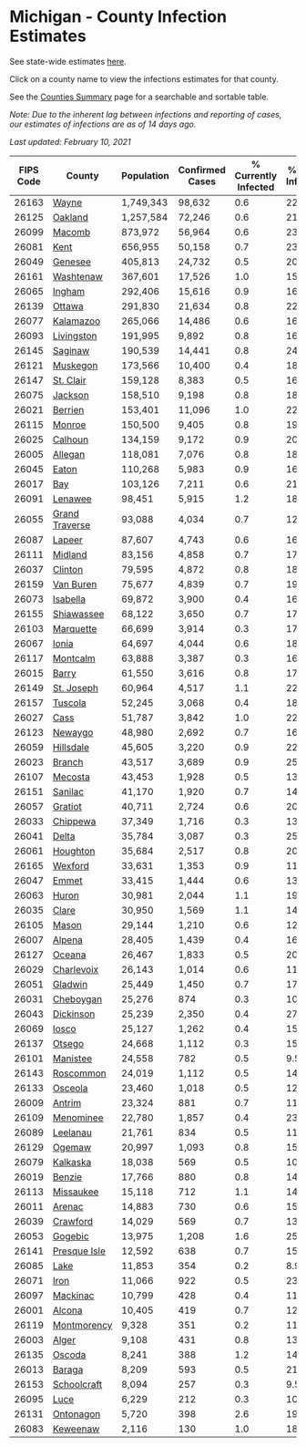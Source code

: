 # Michigan - County Infection Estimates

See state-wide estimates [here](/infections/us-mi).

Click on a county name to view the infections estimates for that county.

See the [Counties Summary](/infections/summary-counties) page for a searchable and sortable table.

*Note: Due to the inherent lag between infections and reporting of cases, our estimates of infections are as of 14 days ago.*

*Last updated: February 10, 2021*

|   FIPS Code |                           County |   Population |   Confirmed Cases |   % Currently Infected |   % Total Infected |
|-------------|----------------------------------|--------------|-------------------|------------------------|--------------------|
|       26163 |                   [Wayne](wayne) |    1,749,343 |            98,632 |                    0.6 |               22.8 |
|       26125 |               [Oakland](oakland) |    1,257,584 |            72,246 |                    0.6 |               21.0 |
|       26099 |                 [Macomb](macomb) |      873,972 |            56,964 |                    0.6 |               23.0 |
|       26081 |                     [Kent](kent) |      656,955 |            50,158 |                    0.7 |               23.7 |
|       26049 |               [Genesee](genesee) |      405,813 |            24,732 |                    0.5 |               20.4 |
|       26161 |           [Washtenaw](washtenaw) |      367,601 |            17,526 |                    1.0 |               15.8 |
|       26065 |                 [Ingham](ingham) |      292,406 |            15,616 |                    0.9 |               16.4 |
|       26139 |                 [Ottawa](ottawa) |      291,830 |            21,634 |                    0.8 |               22.3 |
|       26077 |           [Kalamazoo](kalamazoo) |      265,066 |            14,486 |                    0.6 |               16.7 |
|       26093 |         [Livingston](livingston) |      191,995 |             9,892 |                    0.8 |               16.3 |
|       26145 |               [Saginaw](saginaw) |      190,539 |            14,441 |                    0.8 |               24.0 |
|       26121 |             [Muskegon](muskegon) |      173,566 |            10,400 |                    0.4 |               18.6 |
|       26147 |           [St. Clair](st.-clair) |      159,128 |             8,383 |                    0.5 |               16.9 |
|       26075 |               [Jackson](jackson) |      158,510 |             9,198 |                    0.8 |               18.3 |
|       26021 |               [Berrien](berrien) |      153,401 |            11,096 |                    1.0 |               22.7 |
|       26115 |                 [Monroe](monroe) |      150,500 |             9,405 |                    0.8 |               19.6 |
|       26025 |               [Calhoun](calhoun) |      134,159 |             9,172 |                    0.9 |               20.8 |
|       26005 |               [Allegan](allegan) |      118,081 |             7,076 |                    0.8 |               18.0 |
|       26045 |                   [Eaton](eaton) |      110,268 |             5,983 |                    0.9 |               16.6 |
|       26017 |                       [Bay](bay) |      103,126 |             7,211 |                    0.6 |               21.5 |
|       26091 |               [Lenawee](lenawee) |       98,451 |             5,915 |                    1.2 |               18.0 |
|       26055 | [Grand Traverse](grand-traverse) |       93,088 |             4,034 |                    0.7 |               12.6 |
|       26087 |                 [Lapeer](lapeer) |       87,607 |             4,743 |                    0.6 |               16.9 |
|       26111 |               [Midland](midland) |       83,156 |             4,858 |                    0.7 |               17.7 |
|       26037 |               [Clinton](clinton) |       79,595 |             4,872 |                    0.8 |               18.8 |
|       26159 |           [Van Buren](van-buren) |       75,677 |             4,839 |                    0.7 |               19.2 |
|       26073 |             [Isabella](isabella) |       69,872 |             3,900 |                    0.4 |               16.9 |
|       26155 |         [Shiawassee](shiawassee) |       68,122 |             3,650 |                    0.7 |               17.0 |
|       26103 |           [Marquette](marquette) |       66,699 |             3,914 |                    0.3 |               17.6 |
|       26067 |                   [Ionia](ionia) |       64,697 |             4,044 |                    0.6 |               18.9 |
|       26117 |             [Montcalm](montcalm) |       63,888 |             3,387 |                    0.3 |               16.0 |
|       26015 |                   [Barry](barry) |       61,550 |             3,616 |                    0.8 |               17.6 |
|       26149 |         [St. Joseph](st.-joseph) |       60,964 |             4,517 |                    1.1 |               22.0 |
|       26157 |               [Tuscola](tuscola) |       52,245 |             3,068 |                    0.4 |               18.4 |
|       26027 |                     [Cass](cass) |       51,787 |             3,842 |                    1.0 |               22.0 |
|       26123 |               [Newaygo](newaygo) |       48,980 |             2,692 |                    0.7 |               16.4 |
|       26059 |           [Hillsdale](hillsdale) |       45,605 |             3,220 |                    0.9 |               22.3 |
|       26023 |                 [Branch](branch) |       43,517 |             3,689 |                    0.9 |               25.6 |
|       26107 |               [Mecosta](mecosta) |       43,453 |             1,928 |                    0.5 |               13.1 |
|       26151 |               [Sanilac](sanilac) |       41,170 |             1,920 |                    0.7 |               14.1 |
|       26057 |               [Gratiot](gratiot) |       40,711 |             2,724 |                    0.6 |               20.0 |
|       26033 |             [Chippewa](chippewa) |       37,349 |             1,716 |                    0.3 |               13.5 |
|       26041 |                   [Delta](delta) |       35,784 |             3,087 |                    0.3 |               25.3 |
|       26061 |             [Houghton](houghton) |       35,684 |             2,517 |                    0.8 |               20.1 |
|       26165 |               [Wexford](wexford) |       33,631 |             1,353 |                    0.9 |               11.9 |
|       26047 |                   [Emmet](emmet) |       33,415 |             1,444 |                    0.6 |               13.1 |
|       26063 |                   [Huron](huron) |       30,981 |             2,044 |                    1.1 |               19.7 |
|       26035 |                   [Clare](clare) |       30,950 |             1,569 |                    1.1 |               14.9 |
|       26105 |                   [Mason](mason) |       29,144 |             1,210 |                    0.6 |               12.4 |
|       26007 |                 [Alpena](alpena) |       28,405 |             1,439 |                    0.4 |               16.0 |
|       26127 |                 [Oceana](oceana) |       26,467 |             1,833 |                    0.5 |               20.9 |
|       26029 |         [Charlevoix](charlevoix) |       26,143 |             1,014 |                    0.6 |               11.8 |
|       26051 |               [Gladwin](gladwin) |       25,449 |             1,450 |                    0.7 |               17.0 |
|       26031 |           [Cheboygan](cheboygan) |       25,276 |               874 |                    0.3 |               10.7 |
|       26043 |           [Dickinson](dickinson) |       25,239 |             2,350 |                    0.4 |               27.4 |
|       26069 |                   [Iosco](iosco) |       25,127 |             1,262 |                    0.4 |               15.7 |
|       26137 |                 [Otsego](otsego) |       24,668 |             1,112 |                    0.3 |               15.7 |
|       26101 |             [Manistee](manistee) |       24,558 |               782 |                    0.5 |                9.5 |
|       26143 |           [Roscommon](roscommon) |       24,019 |             1,112 |                    0.5 |               14.0 |
|       26133 |               [Osceola](osceola) |       23,460 |             1,018 |                    0.5 |               12.9 |
|       26009 |                 [Antrim](antrim) |       23,324 |               881 |                    0.7 |               11.2 |
|       26109 |           [Menominee](menominee) |       22,780 |             1,857 |                    0.4 |               23.7 |
|       26089 |             [Leelanau](leelanau) |       21,761 |               834 |                    0.5 |               11.4 |
|       26129 |                 [Ogemaw](ogemaw) |       20,997 |             1,093 |                    0.8 |               15.8 |
|       26079 |             [Kalkaska](kalkaska) |       18,038 |               569 |                    0.5 |               10.3 |
|       26019 |                 [Benzie](benzie) |       17,766 |               880 |                    0.8 |               14.5 |
|       26113 |           [Missaukee](missaukee) |       15,118 |               712 |                    1.1 |               14.0 |
|       26011 |                 [Arenac](arenac) |       14,883 |               730 |                    0.6 |               15.2 |
|       26039 |             [Crawford](crawford) |       14,029 |               569 |                    0.7 |               13.7 |
|       26053 |               [Gogebic](gogebic) |       13,975 |             1,208 |                    1.6 |               25.2 |
|       26141 |     [Presque Isle](presque-isle) |       12,592 |               638 |                    0.7 |               15.1 |
|       26085 |                     [Lake](lake) |       11,853 |               354 |                    0.2 |                8.9 |
|       26071 |                     [Iron](iron) |       11,066 |               922 |                    0.5 |               23.8 |
|       26097 |             [Mackinac](mackinac) |       10,799 |               428 |                    0.4 |               11.8 |
|       26001 |                 [Alcona](alcona) |       10,405 |               419 |                    0.7 |               12.2 |
|       26119 |       [Montmorency](montmorency) |        9,328 |               351 |                    0.2 |               11.5 |
|       26003 |                   [Alger](alger) |        9,108 |               431 |                    0.8 |               13.6 |
|       26135 |                 [Oscoda](oscoda) |        8,241 |               388 |                    1.2 |               14.3 |
|       26013 |                 [Baraga](baraga) |        8,209 |               593 |                    0.5 |               21.5 |
|       26153 |       [Schoolcraft](schoolcraft) |        8,094 |               257 |                    0.3 |                9.5 |
|       26095 |                     [Luce](luce) |        6,229 |               212 |                    0.3 |               10.3 |
|       26131 |           [Ontonagon](ontonagon) |        5,720 |               398 |                    2.6 |               19.9 |
|       26083 |             [Keweenaw](keweenaw) |        2,116 |               130 |                    1.0 |               18.4 |